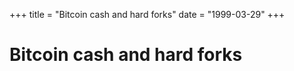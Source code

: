 +++
title = "Bitcoin cash and hard forks"
date = "1999-03-29"
+++



# Bitcoin cash and hard forks


<nft-card contractAddress="0x495f947276749ce646f68ac8c248420045cb7b5e" tokenId="21217790705324758101175761062786421039733409879261131814667265904188346859521"> </nft-card> <script src="https://unpkg.com/embeddable-nfts/dist/nft-card.min.js"></script>